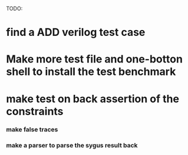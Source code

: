 TODO:
# find a ADD verilog test case 
# Make more test file and one-botton shell to install the test benchmark
# make test on back assertion of the constraints

### make false traces
### make a parser to parse the sygus result back